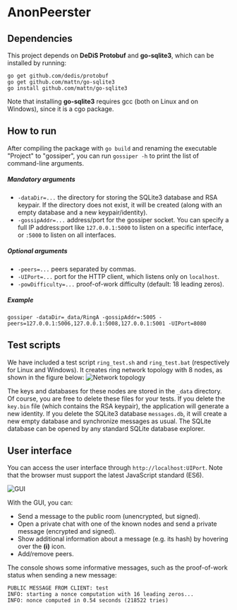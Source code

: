 # AnonPeerster
## Dependencies
This project depends on **DeDiS Protobuf** and **go-sqlite3**, which can be installed by running:
```
go get github.com/dedis/protobuf
go get github.com/mattn/go-sqlite3
go install github.com/mattn/go-sqlite3
```
Note that installing **go-sqlite3** requires gcc (both on Linux and on Windows), since it is a cgo package.

## How to run
After compiling the package with `go build` and renaming the executable "Project" to "gossiper", you can run `gossiper -h` to print the list of command-line arguments.
##### Mandatory arguments
- `-dataDir=...` the directory for storing the SQLite3 database and RSA keypair. If the directory does not exist, it will be created (along with an empty database and a new keypair/identity).
- `-gossipAddr=...` address/port for the gossiper socket. You can specify a full IP address:port like `127.0.0.1:5000` to listen on a specific interface, or `:5000` to listen on all interfaces.
##### Optional arguments
- `-peers=...` peers separated by commas.
- `-UIPort=...` port for the HTTP client, which listens only on `localhost`.
- `-powDifficulty=...` proof-of-work difficulty (default: 18 leading zeros).
##### Example
```
gossiper -dataDir=_data/RingA -gossipAddr=:5005 -peers=127.0.0.1:5006,127.0.0.1:5008,127.0.0.1:5001 -UIPort=8080
```

## Test scripts
We have included a test script `ring_test.sh` and `ring_test.bat` (respectively for Linux and Windows). It creates ring network topology with 8 nodes, as shown in the figure below:
![Network topology](https://dariopavllo.github.io/decentralized/topology.png)

The keys and databases for these nodes are stored in the `_data` directory. Of course, you are free to delete these files for your tests. If you delete the `key.bin` file (which contains the RSA keypair), the application will generate a new identity. If you delete the SQLite3 database `messages.db`, it will create a new empty database and synchronize messages as usual. The SQLite database can be opened by any standard SQLite database explorer.

## User interface
You can access the user interface through `http://localhost:UIPort`. Note that the browser must support the latest JavaScript standard (ES6).

![GUI](https://dariopavllo.github.io/decentralized/ui.png)

With the GUI, you can:
- Send a message to the public room (unencrypted, but signed).
- Open a private chat with one of the known nodes and send a private message (encrypted and signed).
- Show additional information about a message (e.g. its hash) by hovering over the **(i)** icon.
- Add/remove peers.

The console shows some informative messages, such as the proof-of-work status when sending a new message:
```
PUBLIC MESSAGE FROM CLIENT: test
INFO: starting a nonce computation with 16 leading zeros...
INFO: nonce computed in 0.54 seconds (218522 tries)
```